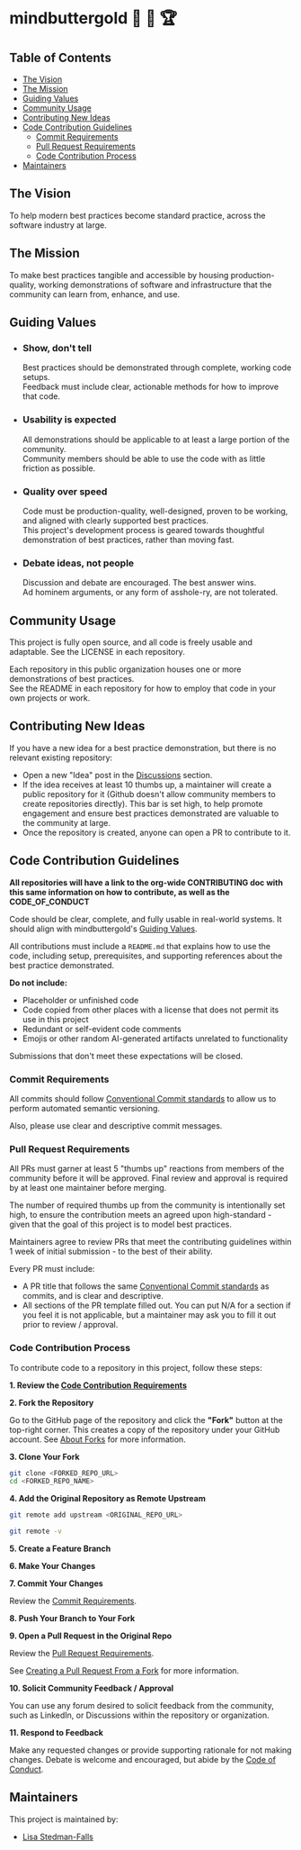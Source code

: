 <!-- omit from toc -->
# mindbuttergold 🧠 🧈 🏆

<!-- omit from toc -->
## Table of Contents

- [The Vision](#the-vision)
- [The Mission](#the-mission)
- [Guiding Values](#guiding-values)
- [Community Usage](#community-usage)
- [Contributing New Ideas](#contributing-new-ideas)
- [Code Contribution Guidelines](#code-contribution-guidelines)
  - [Commit Requirements](#commit-requirements)
  - [Pull Request Requirements](#pull-request-requirements)
  - [Code Contribution Process](#code-contribution-process)
- [Maintainers](#maintainers)

## The Vision

To help modern best practices become standard practice, across the software industry at large.

## The Mission

To make best practices tangible and accessible by housing production-quality, working demonstrations of software and infrastructure that the community can learn from, enhance, and use.

## Guiding Values

- ### Show, don't tell
  Best practices should be demonstrated through complete, working code setups.  
  Feedback must include clear, actionable methods for how to improve that code.

- ### Usability is expected
  All demonstrations should be applicable to at least a large portion of the community.  
  Community members should be able to use the code with as little friction as possible.

- ### Quality over speed
  Code must be production-quality, well-designed, proven to be working, and aligned with clearly supported best practices.  
  This project's development process is geared towards thoughtful demonstration of best practices, rather than moving fast. 

- ### Debate ideas, not people
  Discussion and debate are encouraged. The best answer wins.  
  Ad hominem arguments, or any form of asshole-ry, are not tolerated.

## Community Usage

This project is fully open source, and all code is freely usable and adaptable. See the LICENSE in each repository.

Each repository in this public organization houses one or more demonstrations of best practices.  
See the README in each repository for how to employ that code in your own projects or work.

## Contributing New Ideas

If you have a new idea for a best practice demonstration, but there is no relevant existing repository:

- Open a new "Idea" post in the [Discussions](https://github.com/orgs/mindbuttergold/discussions) section.
- If the idea receives at least 10 thumbs up, a maintainer will create a public repository for it (Github doesn't allow community members to create repositories directly). This bar is set high, to help promote engagement and ensure best practices demonstrated are valuable to the community at large.
- Once the repository is created, anyone can open a PR to contribute to it.

## Code Contribution Guidelines

**All repositories will have a link to the org-wide CONTRIBUTING doc with this same information on how to contribute, as well as the CODE_OF_CONDUCT**

Code should be clear, complete, and fully usable in real-world systems. It should align with mindbuttergold's [Guiding Values](https://github.com/mindbuttergold#guiding-values).

All contributions must include a `README.md` that explains how to use the code, including setup, prerequisites, and supporting references about the best practice demonstrated.

**Do not include:**

- Placeholder or unfinished code
- Code copied from other places with a license that does not permit its use in this project
- Redundant or self-evident code comments
- Emojis or other random AI-generated artifacts unrelated to functionality

Submissions that don't meet these expectations will be closed.

### Commit Requirements

All commits should follow [Conventional Commit standards](https://www.conventionalcommits.org/en/v1.0.0/) to allow us to perform automated semantic versioning. 

Also, please use clear and descriptive commit messages.

### Pull Request Requirements

All PRs must garner at least 5 "thumbs up" reactions from members of the community before it will be approved. Final review and approval is required by at least one maintainer before merging.

The number of required thumbs up from the community is intentionally set high, to ensure the contribution meets an agreed upon high-standard - given that the goal of this project is to model best practices.

Maintainers agree to review PRs that meet the contributing guidelines within 1 week of initial submission - to the best of their ability.

Every PR must include:
- A PR title that follows the same [Conventional Commit standards](https://www.conventionalcommits.org/en/v1.0.0/) as commits, and is clear and descriptive. 
- All sections of the PR template filled out. You can put N/A for a section if you feel it is not applicable, but a maintainer may ask you to fill it out prior to review / approval.

### Code Contribution Process

To contribute code to a repository in this project, follow these steps:

**1. Review the [Code Contribution Requirements](https://github.com/mindbuttergold/.github/blob/main/CONTRIBUTING.md)**

**2. Fork the Repository** 

Go to the GitHub page of the repository and click the **"Fork"** button at the top-right corner. This creates a copy of the repository under your GitHub account. See [About Forks](https://docs.github.com/en/pull-requests/collaborating-with-pull-requests/working-with-forks/about-forks) for more information.

**3. Clone Your Fork** 
  ```bash
  git clone <FORKED_REPO_URL>
  cd <FORKED_REPO_NAME>
  ```

**4. Add the Original Repository as Remote Upstream**

  ```bash
  git remote add upstream <ORIGINAL_REPO_URL>
  
  git remote -v
  ```

**5. Create a Feature Branch**

**6. Make Your Changes**

**7. Commit Your Changes**

Review the [Commit Requirements](#commit-requirements).

**8. Push Your Branch to Your Fork**

**9. Open a Pull Request in the Original Repo** 

Review the [Pull Request Requirements](#pull-request-requirements).

See [Creating a Pull Request From a Fork](https://docs.github.com/en/pull-requests/collaborating-with-pull-requests/proposing-changes-to-your-work-with-pull-requests/creating-a-pull-request-from-a-fork) for more information.

**10. Solicit Community Feedback / Approval**

You can use any forum desired to solicit feedback from the community, such as LinkedIn, or Discussions within the repository or organization.

**11. Respond to Feedback**

Make any requested changes or provide supporting rationale for not making changes. Debate is welcome and encouraged, but abide by the [Code of Conduct](../CODE_OF_CONDUCT.md).

## Maintainers

This project is maintained by:
- [Lisa Stedman-Falls](https://github.com/Lstedmanfalls)
